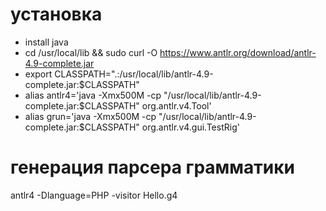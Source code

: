 # установка

- install java
- cd /usr/local/lib && sudo curl -O https://www.antlr.org/download/antlr-4.9-complete.jar
- export CLASSPATH=".:/usr/local/lib/antlr-4.9-complete.jar:$CLASSPATH"
- alias antlr4='java -Xmx500M -cp "/usr/local/lib/antlr-4.9-complete.jar:$CLASSPATH" org.antlr.v4.Tool'
- alias grun='java -Xmx500M -cp "/usr/local/lib/antlr-4.9-complete.jar:$CLASSPATH" org.antlr.v4.gui.TestRig'

# генерация парсера грамматики
antlr4 -Dlanguage=PHP -visitor Hello.g4
